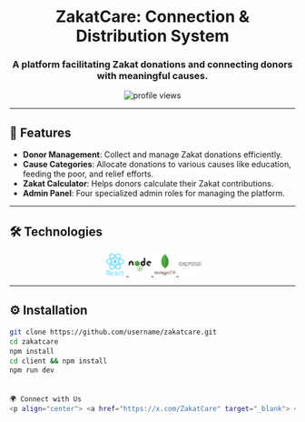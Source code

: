 

<h1 align="center">ZakatCare: Connection & Distribution System</h1>
<h3 align="center">A platform facilitating Zakat donations and connecting donors with meaningful causes.</h3>

<p align="center">
  <img src="https://komarev.com/ghpvc/?username=zakatcare&label=Profile+Views&color=0e75b6&style=flat" alt="profile views" />
</p>

---

## 🚀 Features

- **Donor Management**: Collect and manage Zakat donations efficiently.
- **Cause Categories**: Allocate donations to various causes like education, feeding the poor, and relief efforts.
- **Zakat Calculator**: Helps donors calculate their Zakat contributions.
- **Admin Panel**: Four specialized admin roles for managing the platform.

---

## 🛠 Technologies

<p align="center">
  <a href="https://reactjs.org" target="_blank">
    <img src="https://raw.githubusercontent.com/devicons/devicon/master/icons/react/react-original-wordmark.svg" alt="React" width="40" height="40" />
  </a>
  <a href="https://nodejs.org" target="_blank">
    <img src="https://raw.githubusercontent.com/devicons/devicon/master/icons/nodejs/nodejs-original-wordmark.svg" alt="Node.js" width="40" height="40" />
  </a>
  <a href="https://www.mongodb.com" target="_blank">
    <img src="https://raw.githubusercontent.com/devicons/devicon/master/icons/mongodb/mongodb-original-wordmark.svg" alt="MongoDB" width="40" height="40" />
  </a>
  <a href="https://expressjs.com" target="_blank">
    <img src="https://raw.githubusercontent.com/devicons/devicon/master/icons/express/express-original-wordmark.svg" alt="Express" width="40" height="40" />
  </a>
</p>

---

## ⚙️ Installation

```bash
git clone https://github.com/username/zakatcare.git
cd zakatcare
npm install
cd client && npm install
npm run dev


🌍 Connect with Us
<p align="center"> <a href="https://x.com/ZakatCare" target="_blank"> <img src="https://raw.githubusercontent.com/rahuldkjain/github-profile-readme-generator/master/src/images/icons/Social/twitter.svg" alt="Twitter" height="30" width="40" /> </a> <a href="https://www.linkedin.com/in/zakatcare/" target="_blank"> <img src="https://upload.wikimedia.org/wikipedia/commons/c/ca/LinkedIn_logo_initials.png" alt="LinkedIn" height="30" width="40" /> </a> </p>

